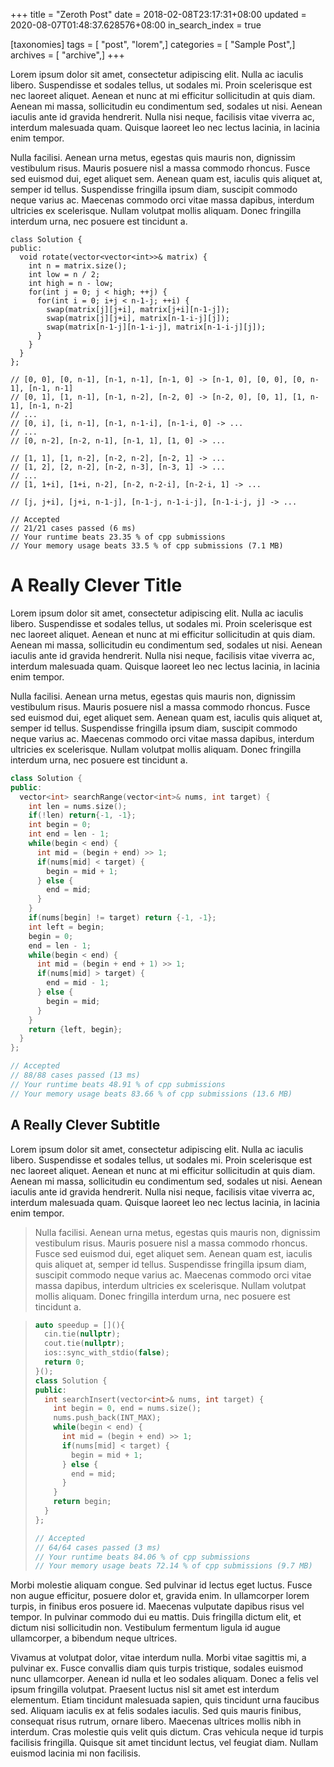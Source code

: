+++
title = "Zeroth Post"
date = 2018-02-08T23:17:31+08:00
updated = 2020-08-07T01:48:37.628576+08:00
in_search_index = true

[taxonomies]
tags = [ "post", "lorem",]
categories = [ "Sample Post",]
archives = [ "archive",]
+++

Lorem ipsum dolor sit amet, consectetur adipiscing elit.  Nulla ac iaculis libero. Suspendisse et sodales tellus, ut sodales mi.  Proin scelerisque est nec laoreet aliquet. Aenean et nunc at mi  efficitur sollicitudin at quis diam. Aenean mi massa, sollicitudin eu  condimentum sed, sodales ut nisi. Aenean iaculis ante id gravida  hendrerit. Nulla nisi neque, facilisis vitae viverra ac, interdum  malesuada quam. Quisque laoreet leo nec lectus lacinia, in lacinia enim  tempor.

<!-- more -->

Nulla facilisi. Aenean urna metus, egestas quis mauris non, dignissim vestibulum risus. Mauris posuere nisl a massa commodo rhoncus. Fusce  sed euismod dui, eget aliquet sem. Aenean quam est, iaculis quis aliquet at, semper id tellus. Suspendisse fringilla ipsum diam, suscipit  commodo neque varius ac. Maecenas commodo orci vitae massa dapibus,  interdum ultricies ex scelerisque. Nullam volutpat mollis aliquam. Donec fringilla interdum urna, nec posuere est tincidunt a.

``` cpp,linenos
class Solution {
public:
  void rotate(vector<vector<int>>& matrix) {
    int n = matrix.size();
    int low = n / 2;
    int high = n - low;
    for(int j = 0; j < high; ++j) {
      for(int i = 0; i+j < n-1-j; ++i) {
        swap(matrix[j][j+i], matrix[j+i][n-1-j]);
        swap(matrix[j][j+i], matrix[n-1-i-j][j]);
        swap(matrix[n-1-j][n-1-i-j], matrix[n-1-i-j][j]);
      }
    }
  }
};

// [0, 0], [0, n-1], [n-1, n-1], [n-1, 0] -> [n-1, 0], [0, 0], [0, n-1], [n-1, n-1]
// [0, 1], [1, n-1], [n-1, n-2], [n-2, 0] -> [n-2, 0], [0, 1], [1, n-1], [n-1, n-2]
// ...
// [0, i], [i, n-1], [n-1, n-1-i], [n-1-i, 0] -> ...
// ...
// [0, n-2], [n-2, n-1], [n-1, 1], [1, 0] -> ...

// [1, 1], [1, n-2], [n-2, n-2], [n-2, 1] -> ...
// [1, 2], [2, n-2], [n-2, n-3], [n-3, 1] -> ...
// ...
// [1, 1+i], [1+i, n-2], [n-2, n-2-i], [n-2-i, 1] -> ...

// [j, j+i], [j+i, n-1-j], [n-1-j, n-1-i-j], [n-1-i-j, j] -> ...

// Accepted
// 21/21 cases passed (6 ms)
// Your runtime beats 23.35 % of cpp submissions
// Your memory usage beats 33.5 % of cpp submissions (7.1 MB)
```

# A Really Clever Title

Lorem ipsum dolor sit amet, consectetur adipiscing elit. Nulla ac  iaculis libero. Suspendisse et sodales tellus, ut sodales mi. Proin  scelerisque est nec laoreet aliquet. Aenean et nunc at mi efficitur  sollicitudin at quis diam. Aenean mi massa, sollicitudin eu condimentum  sed, sodales ut nisi. Aenean iaculis ante id gravida hendrerit. Nulla  nisi neque, facilisis vitae viverra ac, interdum malesuada quam. Quisque laoreet leo nec lectus lacinia, in lacinia enim tempor.

Nulla facilisi. Aenean urna metus, egestas quis mauris non, dignissim vestibulum risus. Mauris posuere nisl a massa commodo rhoncus. Fusce  sed euismod dui, eget aliquet sem. Aenean quam est, iaculis quis aliquet at, semper id tellus. Suspendisse fringilla ipsum diam, suscipit  commodo neque varius ac. Maecenas commodo orci vitae massa dapibus,  interdum ultricies ex scelerisque. Nullam volutpat mollis aliquam. Donec fringilla interdum urna, nec posuere est tincidunt a.

``` cpp
class Solution {
public:
  vector<int> searchRange(vector<int>& nums, int target) {
    int len = nums.size();
    if(!len) return{-1, -1};
    int begin = 0;
    int end = len - 1;
    while(begin < end) {
      int mid = (begin + end) >> 1;
      if(nums[mid] < target) {
        begin = mid + 1;
      } else {
        end = mid;
      }
    }
    if(nums[begin] != target) return {-1, -1};
    int left = begin;
    begin = 0;
    end = len - 1;
    while(begin < end) {
      int mid = (begin + end + 1) >> 1;
      if(nums[mid] > target) {
        end = mid - 1;
      } else {
        begin = mid;
      }
    }
    return {left, begin};
  }
};

// Accepted
// 88/88 cases passed (13 ms)
// Your runtime beats 48.91 % of cpp submissions
// Your memory usage beats 83.66 % of cpp submissions (13.6 MB)
```

## A Really Clever Subtitle

Lorem ipsum dolor sit amet, consectetur adipiscing elit. Nulla ac  iaculis libero. Suspendisse et sodales tellus, ut sodales mi. Proin  scelerisque est nec laoreet aliquet. Aenean et nunc at mi efficitur  sollicitudin at quis diam. Aenean mi massa, sollicitudin eu condimentum  sed, sodales ut nisi. Aenean iaculis ante id gravida hendrerit. Nulla  nisi neque, facilisis vitae viverra ac, interdum malesuada quam. Quisque laoreet leo nec lectus lacinia, in lacinia enim tempor.

> Nulla facilisi. Aenean urna metus, egestas quis mauris non, dignissim vestibulum risus. Mauris posuere nisl a massa commodo rhoncus. Fusce  sed euismod dui, eget aliquet sem. Aenean quam est, iaculis quis aliquet at, semper id tellus. Suspendisse fringilla ipsum diam, suscipit  commodo neque varius ac. Maecenas commodo orci vitae massa dapibus,  interdum ultricies ex scelerisque. Nullam volutpat mollis aliquam. Donec fringilla interdum urna, nec posuere est tincidunt a.

> ``` cpp
> auto speedup = [](){
>   cin.tie(nullptr);
>   cout.tie(nullptr);
>   ios::sync_with_stdio(false);
>   return 0;
> }();
> class Solution {
> public:
>   int searchInsert(vector<int>& nums, int target) {
>     int begin = 0, end = nums.size();
>     nums.push_back(INT_MAX);
>     while(begin < end) {
>       int mid = (begin + end) >> 1;
>       if(nums[mid] < target) {
>         begin = mid + 1;
>       } else {
>         end = mid;
>       }
>     }
>     return begin;
>   }
> };
> 
> // Accepted
> // 64/64 cases passed (3 ms)
> // Your runtime beats 84.06 % of cpp submissions
> // Your memory usage beats 72.14 % of cpp submissions (9.7 MB)
> ```

Morbi molestie aliquam congue. Sed pulvinar id lectus eget luctus.  Fusce non augue efficitur, posuere dolor et, gravida enim. In  ullamcorper lorem turpis, in finibus eros posuere id. Maecenas vulputate dapibus risus vel tempor. In pulvinar commodo dui eu mattis. Duis  fringilla dictum elit, et dictum nisi sollicitudin non. Vestibulum  fermentum ligula id augue ullamcorper, a bibendum neque ultrices.

Vivamus at volutpat dolor, vitae interdum nulla. Morbi vitae sagittis mi, a pulvinar ex. Fusce convallis diam quis turpis tristique, sodales  euismod nunc ullamcorper. Aenean id nulla et leo sodales aliquam. Donec a felis vel ipsum fringilla volutpat. Praesent luctus nisl sit amet est  interdum elementum. Etiam tincidunt malesuada sapien, quis tincidunt  urna faucibus sed. Aliquam iaculis ex at felis sodales iaculis. Sed quis mauris finibus, consequat risus rutrum, ornare libero. Maecenas  ultrices mollis nibh in interdum. Cras molestie quis velit quis dictum.  Cras vehicula neque id turpis facilisis fringilla. Quisque sit amet  tincidunt lectus, vel feugiat diam. Nullam euismod lacinia mi non  facilisis.